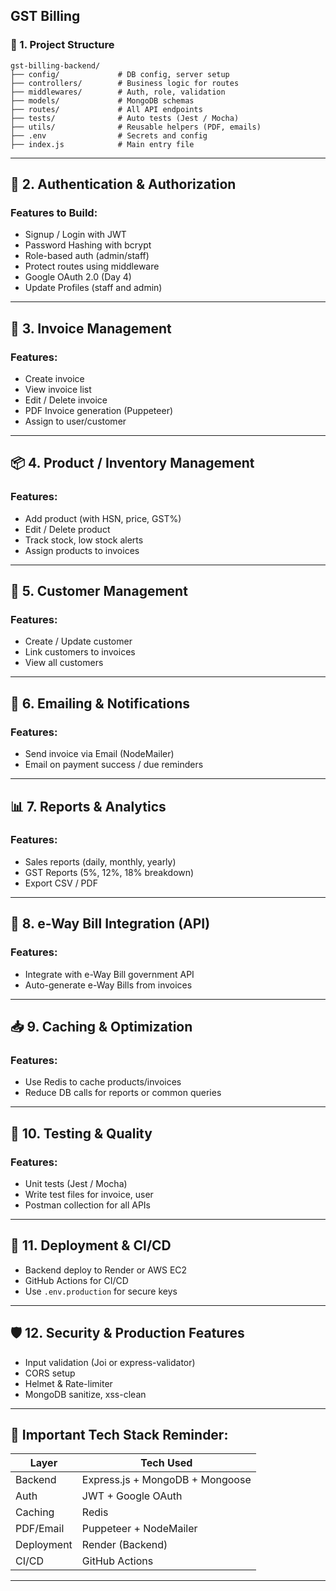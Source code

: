 ## GST Billing 

### 🧱 1. Project Structure
```
gst-billing-backend/
├── config/             # DB config, server setup
├── controllers/        # Business logic for routes
├── middlewares/        # Auth, role, validation
├── models/             # MongoDB schemas
├── routes/             # All API endpoints
├── tests/              # Auto tests (Jest / Mocha)
├── utils/              # Reusable helpers (PDF, emails)
├── .env                # Secrets and config
├── index.js            # Main entry file
```

---

## 🔐 2. Authentication & Authorization

### Features to Build:
-  Signup / Login with JWT  
-  Password Hashing with bcrypt  
-  Role-based auth (admin/staff)  
-  Protect routes using middleware  
-  Google OAuth 2.0 (Day 4)  
- Update Profiles (staff and admin)
---

## 🧾 3. Invoice Management
### Features:
-  Create invoice  
-  View invoice list  
-  Edit / Delete invoice  
-  PDF Invoice generation (Puppeteer)  
-  Assign to user/customer  

---

## 📦 4. Product / Inventory Management
### Features:
- Add product (with HSN, price, GST%)  
- Edit / Delete product  
- Track stock, low stock alerts  
- Assign products to invoices  

---

## 👥 5. Customer Management
### Features:
- Create / Update customer  
- Link customers to invoices  
- View all customers  

---

## 📨 6. Emailing & Notifications
### Features:
- Send invoice via Email (NodeMailer)  
- Email on payment success / due reminders  

---

## 📊 7. Reports & Analytics
### Features:
- Sales reports (daily, monthly, yearly)  
- GST Reports (5%, 12%, 18% breakdown)  
- Export CSV / PDF  

---

## 🧾 8. e-Way Bill Integration (API)
### Features:
- Integrate with e-Way Bill government API  
- Auto-generate e-Way Bills from invoices  

---

## 📥 9. Caching & Optimization
### Features:
- Use Redis to cache products/invoices  
- Reduce DB calls for reports or common queries  

---

## 🧪 10. Testing & Quality
### Features:
- Unit tests (Jest / Mocha)  
- Write test files for invoice, user  
- Postman collection for all APIs  

---

## 🚀 11. Deployment & CI/CD
- Backend deploy to Render or AWS EC2
- GitHub Actions for CI/CD  
- Use `.env.production` for secure keys  

---

## 🛡️ 12. Security & Production Features
- Input validation (Joi or express-validator)  
- CORS setup  
- Helmet & Rate-limiter  
- MongoDB sanitize, xss-clean  

---

## 📌 Important Tech Stack Reminder:

| Layer         | Tech Used                     |
|---------------|-------------------------------|
| Backend       | Express.js + MongoDB + Mongoose |
| Auth          | JWT + Google OAuth            |
| Caching       | Redis                         |
| PDF/Email     | Puppeteer + NodeMailer        |
| Deployment    | Render (Backend)              |
| CI/CD         | GitHub Actions                |

---
